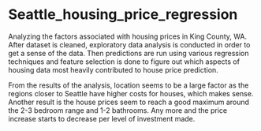 # Seattle_housing_price_regression

Analyzing the factors associated with housing prices in King County, WA. After dataset is cleaned, exploratory data analysis is conducted in order to get a sense of the data. Then predictions are run using various regression techniques and feature selection is done to figure out which aspects of housing data most heavily contributed to house price prediction. 

From the results of the analysis, location seems to be a large factor as the regions closer to Seattle have higher costs for houses, which makes sense. Another result is the house prices seem to reach a good maximum around the 2-3 bedroom range and 1-2 bathrooms. Any more and the price increase starts to decrease per level of investment made. 
